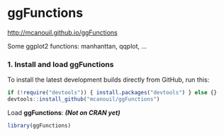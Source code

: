 ggFunctions
===========

http://mcanouil.github.io/ggFunctions

Some ggplot2 functions: manhanttan, qqplot, ...

### 1. Install and load ggFunctions
To install the latest development builds directly from GitHub, run this:
```r
if (!require("devtools")) { install.packages("devtools") } else {}
devtools::install_github("mcanouil/ggFunctions")
```
Load **ggFunctions**: ***(Not on CRAN yet)***
```r
library(ggFunctions)
```
